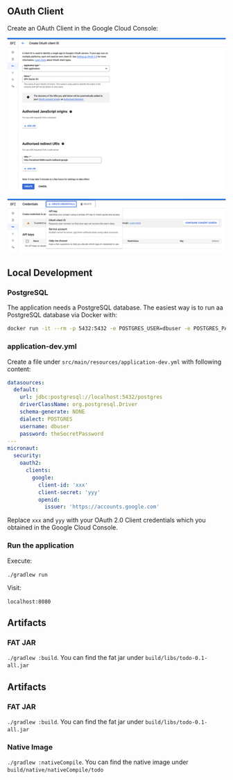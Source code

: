 ## OAuth Client

Create an OAuth Client in the Google Cloud Console: 


![](create-oauth-client.png)

![](create-credentials.png)

## Local Development

### PostgreSQL

The application needs a PostgreSQL database. The easiest way is to run aa PostgreSQL database via Docker with:

```bash
docker run -it --rm -p 5432:5432 -e POSTGRES_USER=dbuser -e POSTGRES_PASSWORD=theSecretPassword -e POSTGRES_DB=postgres postgres:11.5-alpine
```

### application-dev.yml

Create a file under `src/main/resources/application-dev.yml` with following content:


```yaml
datasources:
  default:
    url: jdbc:postgresql://localhost:5432/postgres
    driverClassName: org.postgresql.Driver
    schema-generate: NONE
    dialect: POSTGRES
    username: dbuser
    password: theSecretPassword
---
micronaut:
  security:
    oauth2:
      clients:
        google:
          client-id: 'xxx'
          client-secret: 'yyy'
          openid:
            issuer: 'https://accounts.google.com'
```

Replace `xxx` and `yyy` with your OAuth 2.0 Client credentials which you obtained in the Google Cloud Console. 

### Run the application

Execute:

`./gradlew run`

Visit: 

`localhost:8080`

## Artifacts

### FAT JAR

`./gradlew :build`. You can find the fat jar under `build/libs/todo-0.1-all.jar`

## Artifacts

### FAT JAR

`./gradlew :build`. You can find the fat jar under `build/libs/todo-0.1-all.jar`

### Native Image

`./gradlew :nativeCompile`. You can find the native image under `build/native/nativeCompile/todo`
